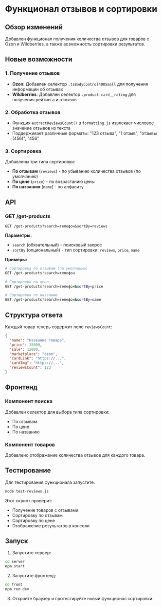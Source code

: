 # Функционал отзывов и сортировки

## Обзор изменений

Добавлен функционал получения количества отзывов для товаров с Ozon и Wildberries, а также возможность сортировки результатов.

## Новые возможности

### 1. Получение отзывов
- **Ozon**: Добавлен селектор `.tsBodyControl400Small` для получения информации об отзывах
- **Wildberries**: Добавлен селектор `.product-card__rating` для получения рейтинга и отзывов

### 2. Обработка отзывов
- Функция `extractReviewsCount()` в `formatting.js` извлекает числовое значение отзывов из текста
- Поддерживает различные форматы: "123 отзыва", "1 отзыв", "отзывы (456)", "456"

### 3. Сортировка
Добавлены три типа сортировки:
- **По отзывам** (`reviews`) - по убыванию количества отзывов (по умолчанию)
- **По цене** (`price`) - по возрастанию цены
- **По названию** (`name`) - по алфавиту

## API

### GET /get-products
```
GET /get-products?search=телефон&sortBy=reviews
```

**Параметры:**
- `search` (обязательный) - поисковый запрос
- `sortBy` (опциональный) - тип сортировки: `reviews`, `price`, `name`

**Примеры:**
```bash
# Сортировка по отзывам (по умолчанию)
GET /get-products?search=телефон

# Сортировка по цене
GET /get-products?search=телефон&sortBy=price

# Сортировка по названию
GET /get-products?search=телефон&sortBy=name
```

## Структура ответа

Каждый товар теперь содержит поле `reviewsCount`:

```json
{
  "name": "Название товара",
  "price": 15000,
  "sale": 12000,
  "marketplace": "ozon",
  "cardLink": "https://...",
  "cardImg": "https://...",
  "reviewsCount": 123
}
```

## Фронтенд

### Компонент поиска
Добавлен селектор для выбора типа сортировки:
- По отзывам
- По цене  
- По названию

### Компонент товаров
Добавлено отображение количества отзывов для каждого товара.

## Тестирование

Для тестирования функционала запустите:
```bash
node test-reviews.js
```

Этот скрипт проверит:
- Получение товаров с отзывами
- Сортировку по отзывам
- Сортировку по цене
- Отображение результатов в консоли

## Запуск

1. Запустите сервер:
```bash
cd server
npm start
```

2. Запустите фронтенд:
```bash
cd front
npm run dev
```

3. Откройте браузер и протестируйте новый функционал сортировки.
